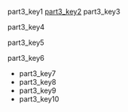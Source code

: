 part3_key1
[part3_key2](http://codepen.io/navgurukul/full/vgLOXz)
part3_key3

part3_key4



part3_key5



part3_key6
- part3_key7
- part3_key8
- part3_key9
- part3_key10
